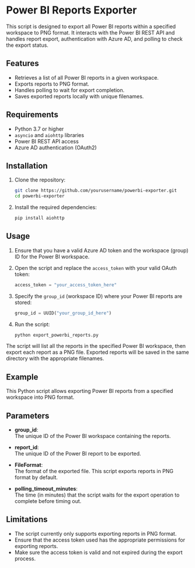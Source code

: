 # Power BI Reports Exporter

This script is designed to export all Power BI reports within a specified workspace to PNG format. It interacts with the Power BI REST API and handles report export, authentication with Azure AD, and polling to check the export status.

## Features
- Retrieves a list of all Power BI reports in a given workspace.
- Exports reports to PNG format.
- Handles polling to wait for export completion.
- Saves exported reports locally with unique filenames.

## Requirements
- Python 3.7 or higher
- `asyncio` and `aiohttp` libraries
- Power BI REST API access
- Azure AD authentication (OAuth2)

## Installation

1. Clone the repository:

    ```bash
    git clone https://github.com/yourusername/powerbi-exporter.git
    cd powerbi-exporter
    ```

2. Install the required dependencies:

    ```bash
    pip install aiohttp
    ```

## Usage

1. Ensure that you have a valid Azure AD token and the workspace (group) ID for the Power BI workspace.

2. Open the script and replace the `access_token` with your valid OAuth token:

    ```python
    access_token = "your_access_token_here"
    ```

3. Specify the `group_id` (workspace ID) where your Power BI reports are stored:

    ```python
    group_id = UUID("your_group_id_here")
    ```

4. Run the script:

    ```bash
    python export_powerbi_reports.py
    ```

The script will list all the reports in the specified Power BI workspace, then export each report as a PNG file. Exported reports will be saved in the same directory with the appropriate filenames.

## Example

This Python script allows exporting Power BI reports from a specified workspace into PNG format.

## Parameters

- **group_id**:  
  The unique ID of the Power BI workspace containing the reports.
  
- **report_id**:  
  The unique ID of the Power BI report to be exported.

- **FileFormat**:  
  The format of the exported file. This script exports reports in PNG format by default.

- **polling_timeout_minutes**:  
  The time (in minutes) that the script waits for the export operation to complete before timing out.

## Limitations

- The script currently only supports exporting reports in PNG format.
- Ensure that the access token used has the appropriate permissions for exporting reports.
- Make sure the access token is valid and not expired during the export process.

